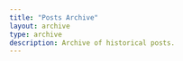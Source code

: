 ```yaml
---
title: "Posts Archive"
layout: archive
type: archive
description: Archive of historical posts.
---
```

